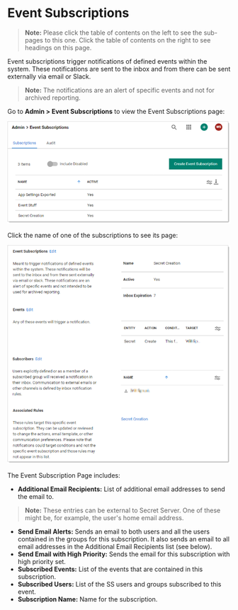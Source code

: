 [title]: # "Event Subscriptions"
[tags]: # "Event Subscription"
[priority]: #

# Event Subscriptions

> **Note:** Please click the table of contents on the left to see the sub-pages to this one. Click the table of contents on the right to see headings on this page.

Event subscriptions trigger notifications of defined events within the system. These notifications are sent to the inbox and from there can be sent externally via email or Slack. 

> **Note:** The notifications are an alert of specific events and not for archived reporting.

Go to **Admin \> Event Subscriptions** to view the Event Subscriptions page:

![image-20210625105437735](../event-subscription-page/images/image-20210625105437735.png)

Click the name of one of the subscriptions to see its page:

![image-20210625115101822](../event-subscription-page/images/image-20210625115101822.png)

The Event Subscription Page includes:

- **Additional Email Recipients:** List of additional email addresses to send the email to.

> **Note:** These entries can be external to Secret Server. One of these might be, for example, the user's home email address.

- **Send Email Alerts:** Sends an email to both users and all the users contained in the groups for this subscription. It also sends an email to all email addresses in the Additional Email Recipients list (see below).
- **Send Email with High Priority:** Sends the email for this subscription with high priority set.
- **Subscribed Events:** List of the events that are contained in this subscription.
- **Subscribed Users:** List of the SS users and groups subscribed to this event.
- **Subscription Name:** Name for the subscription.
